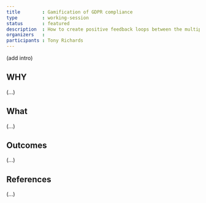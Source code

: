 ```yaml
---
title        : Gamification of GDPR compliance
type         : working-session
status       : featured
description  : How to create positive feedback loops between the multiple teams aiming for GDPR Compliance
organizers   :
participants : Tony Richards
---
```


(add intro)

## WHY

(...)

## What

(...)

## Outcomes

(...)

## References

(...)
